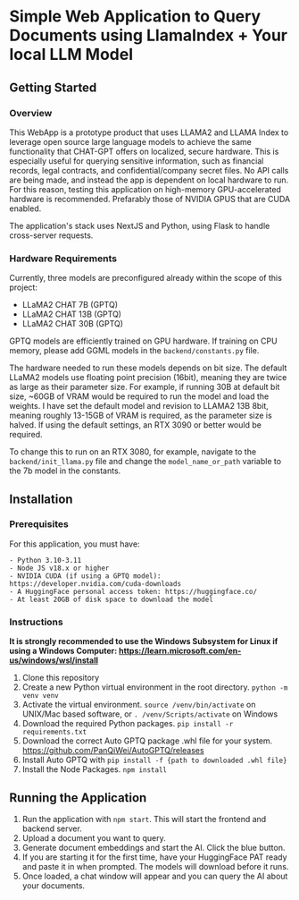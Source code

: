 
# Simple Web Application to Query Documents using LlamaIndex + Your local LLM Model
## Getting Started

### Overview

This WebApp is a prototype product that uses LLAMA2 and LLAMA Index to leverage open source large language models to achieve the same functionality that CHAT-GPT offers on localized, secure hardware. This is especially useful for querying sensitive information, such as financial records, legal contracts, and confidential/company secret files. No API calls are being made, and instead the app is dependent on local hardware to run. For this reason, testing this application on high-memory GPU-accelerated hardware is recommended. Prefarably those of NVIDIA GPUS that are CUDA enabled.

The application's stack uses NextJS and Python, using Flask to handle cross-server requests.

### Hardware Requirements

Currently, three models are preconfigured already within the scope of this project:
* LLaMA2 CHAT 7B (GPTQ)
* LLaMA2 CHAT 13B (GPTQ)
* LLaMA2 CHAT 30B (GPTQ)

GPTQ models are efficiently trained on GPU hardware. If training on CPU memory, please add GGML models in the `backend/constants.py` file.

The hardware needed to run these models depends on bit size. The default LLaMA2 models use floating point precision (16bit), meaning they are twice as large as their parameter size. For example, if running 30B at default bit size, ~60GB of VRAM would be required to run the model and load the weights. I have set the default model and revision to LLAMA2 13B 8bit, meaning roughly 13-15GB of VRAM is required, as the parameter size is halved. If using the default settings, an RTX 3090 or better would be required.

To change this to run on an RTX 3080, for example, navigate to the `backend/init_llama.py` file and change the `model_name_or_path` variable to the 7b model in the constants.

## Installation

### Prerequisites

For this application, you must have:
```
- Python 3.10-3.11
- Node JS v18.x or higher
- NVIDIA CUDA (if using a GPTQ model): https://developer.nvidia.com/cuda-downloads
- A HuggingFace personal access token: https://huggingface.co/
- At least 20GB of disk space to download the model
```

### Instructions

**It is strongly recommended to use the Windows Subsystem for Linux if using a Windows Computer: https://learn.microsoft.com/en-us/windows/wsl/install**

1. Clone this repository
2. Create a new Python virtual environment in the root directory. `python -m venv venv`
3. Activate the virtual environment. `source /venv/bin/activate` on UNIX/Mac based software, or `. /venv/Scripts/activate` on Windows
4. Download the required Python packages. `pip install -r requirements.txt`
5. Download the correct Auto GPTQ package .whl file for your system. https://github.com/PanQiWei/AutoGPTQ/releases
6. Install Auto GPTQ with `pip install -f {path to downloaded .whl file}`
7. Install the Node Packages. `npm install`

## Running the Application

1. Run the application with `npm start`. This will start the frontend and backend server.
2. Upload a document you want to query.
3. Generate document embeddings and start the AI. Click the blue button.
4. If you are starting it for the first time, have your HuggingFace PAT ready and paste it in when prompted. The models will download before it runs.
5. Once loaded, a chat window will appear and you can query the AI about your documents.
